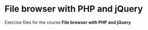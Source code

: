 # File browser with PHP and jQuery
Exercise files for the course **File browser with PHP and jQuery**
